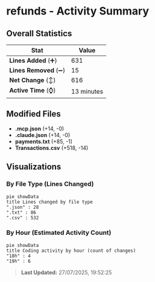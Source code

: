 # refunds - Activity Summary 

## Overall Statistics

| Stat                   | Value                                                             |
| ---------------------- | ----------------------------------------------------------------- |
| **Lines Added** (➕)   | 631                                          |
| **Lines Removed** (➖) | 15                                        |
| **Net Change** (↕)    | 616                |
| **Active Time** (⌚)   | 13 minutes |


## Modified Files
- **.mcp.json** (+14, -0)
- **.claude.json** (+14, -0)
- **payments.txt** (+85, -1)
- **Transactions.csv** (+518, -14)

## Visualizations

### By File Type (Lines Changed)

```mermaid
pie showData
title Lines changed by file type
".json" : 28
".txt" : 86
".csv" : 532
```

### By Hour (Estimated Activity Count)

```mermaid
pie showData
title Coding activity by hour (count of changes)
"18h" : 4
"19h" : 6
```


> **Last Updated:** 27/07/2025, 19:52:25